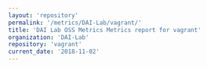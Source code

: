```yaml
---
layout: 'repository'
permalink: '/metrics/DAI-Lab/vagrant/'
title: 'DAI Lab OSS Metrics Metrics report for vagrant'
organization: 'DAI-Lab'
repository: 'vagrant'
current_date: '2018-11-02'
---
```

